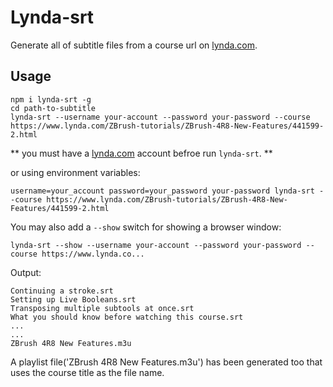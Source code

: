 # Lynda-srt

Generate all of subtitle files from a course url on [lynda.com](https://lynda.com).

## Usage
```
npm i lynda-srt -g
cd path-to-subtitle
lynda-srt --username your-account --password your-password --course https://www.lynda.com/ZBrush-tutorials/ZBrush-4R8-New-Features/441599-2.html
```
** you must have a [lynda.com](https://lynda.com) account befroe run `lynda-srt`. **

or using environment variables:
```
username=your_account password=your_password your-password lynda-srt --course https://www.lynda.com/ZBrush-tutorials/ZBrush-4R8-New-Features/441599-2.html
```

You may also add a `--show` switch for showing a browser window:

```
lynda-srt --show --username your-account --password your-password --course https://www.lynda.co...
```

Output:
```
Continuing a stroke.srt
Setting up Live Booleans.srt
Transposing multiple subtools at once.srt
What you should know before watching this course.srt
...
...
ZBrush 4R8 New Features.m3u
```

A playlist file('ZBrush 4R8 New Features.m3u') has been generated too that uses the course title as the file name.
